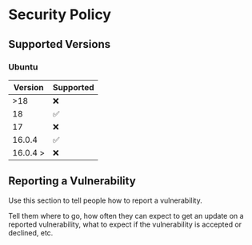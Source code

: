 # Security Policy

## Supported Versions

### Ubuntu

| Version | Supported          |
| ------- | ------------------ |
| >18     | :x:                |
| 18      | :white_check_mark: |
| 17      | :x:                |
| 16.0.4  | :white_check_mark: |
| 16.0.4 >| :x:                |

## Reporting a Vulnerability

Use this section to tell people how to report a vulnerability.

Tell them where to go, how often they can expect to get an update on a
reported vulnerability, what to expect if the vulnerability is accepted or
declined, etc.
